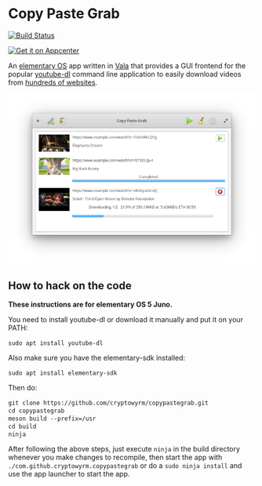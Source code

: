 # Copy Paste Grab

[![Build Status](https://travis-ci.com/cryptowyrm/copypastegrab.svg?branch=master)](https://travis-ci.com/cryptowyrm/copypastegrab)

[![Get it on Appcenter](https://appcenter.elementary.io/badge.svg)](https://appcenter.elementary.io/com.github.cryptowyrm.copypastegrab)

An [elementary OS](https://elementary.io/) app written in [Vala](https://wiki.gnome.org/Projects/Vala) that provides a GUI frontend for the popular [youtube-dl](https://github.com/rg3/youtube-dl/) command line application to easily download videos from [hundreds of websites](https://rg3.github.io/youtube-dl/supportedsites.html).

![Screenshot](data/screenshot_1.png)

## How to hack on the code

**These instructions are for elementary OS 5 Juno.**

You need to install youtube-dl or download it manually and put it on your PATH:

```
sudo apt install youtube-dl
```

Also make sure you have the elementary-sdk installed:

```
sudo apt install elementary-sdk
```

Then do:

```
git clone https://github.com/cryptowyrm/copypastegrab.git
cd copypastegrab
meson build --prefix=/usr
cd build
ninja
```

After following the above steps, just execute `ninja` in the build directory whenever you make changes to recompile, then start the app with `./com.github.cryptowyrm.copypastegrab` or do a `sudo ninja install` and use the app launcher to start the app.
